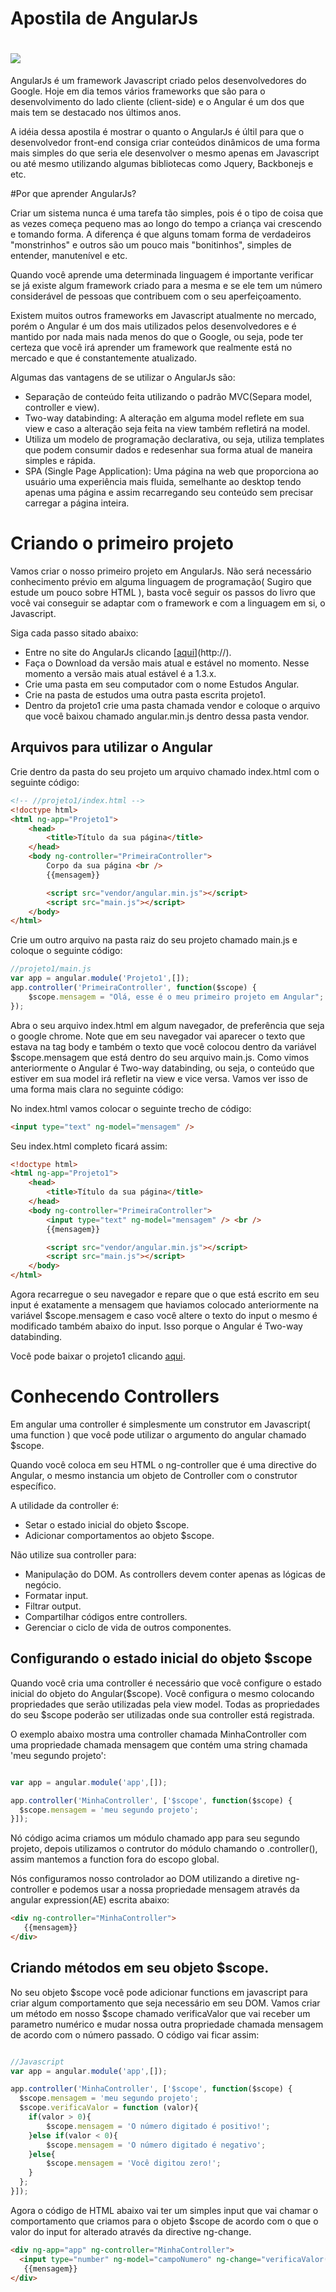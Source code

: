 Apostila de AngularJs
====
![](AngularJS-large.png)
===

AngularJs é um framework Javascript criado pelos desenvolvedores do Google.
Hoje em dia temos vários frameworks que são para o desenvolvimento do lado cliente (client-side) e o Angular é um dos que mais tem se destacado nos últimos anos.

A idéia dessa apostila é mostrar o quanto o AngularJs é últil para que o desenvolvedor front-end consiga criar conteúdos dinâmicos de uma forma mais simples do que seria ele desenvolver o mesmo apenas em Javascript ou até mesmo utilizando algumas bibliotecas como Jquery, Backbonejs e etc.

#Por que aprender AngularJs?

Criar um sistema nunca é uma tarefa tão simples, pois é o tipo de coisa que as vezes começa pequeno mas ao longo do tempo a criança vai crescendo e tomando forma. A diferença é que alguns tomam forma de verdadeiros "monstrinhos" e outros são um pouco mais "bonitinhos", simples de entender, manutenível e etc.

Quando você aprende uma determinada linguagem é importante verificar se já existe algum framework criado para a mesma e se ele tem um número considerável de pessoas que contribuem com o seu aperfeiçoamento.

Existem muitos outros frameworks em Javascript atualmente no mercado, porém o Angular é um dos mais utilizados pelos desenvolvedores e é mantido por nada mais nada menos do que o Google, ou seja, pode ter certeza que você irá aprender um framework que realmente está no mercado e que é constantemente atualizado.

Algumas das vantagens de se utilizar o AngularJs são:

* Separação de conteúdo feita utilizando o padrão MVC(Separa model, controller e view).
* Two-way databinding: A alteração em alguma model reflete em sua view e caso a alteração seja feita na view também refletirá na model.
* Utiliza um modelo de programação declarativa, ou seja, utiliza templates que podem consumir dados e redesenhar sua forma atual de maneira simples e rápida.
* SPA (Single Page Application): Uma página na web que proporciona ao usuário uma experiência mais fluida, semelhante ao desktop tendo apenas uma página e assim recarregando seu conteúdo sem precisar carregar a página inteira.

Criando o primeiro projeto
===

Vamos criar o nosso primeiro projeto em AngularJs.
Não será necessário conhecimento prévio em alguma linguagem de programação( Sugiro que estude um pouco sobre HTML ), basta você seguir os passos do livro que você vai conseguir se adaptar com o framework e com a linguagem em si, o Javascript.

Siga cada passo sitado abaixo:

* Entre no site do AngularJs clicando [[aqui](https://angularjs.org/)](http://).
* Faça o Download da versão mais atual e estável no momento. Nesse momento a versão mais atual estável é a 1.3.x.
* Crie uma pasta em seu computador com o nome Estudos Angular.
* Crie na pasta de estudos uma outra pasta escrita projeto1.
* Dentro da projeto1 crie uma pasta chamada vendor e coloque o arquivo que você baixou chamado angular.min.js dentro dessa pasta vendor.


Arquivos para utilizar o Angular
---

Crie dentro da pasta do seu projeto um arquivo chamado index.html com o seguinte código:

~~~html
<!-- //projeto1/index.html -->
<!doctype html>
<html ng-app="Projeto1">
	<head>
		<title>Título da sua página</title>
	</head>
	<body ng-controller="PrimeiraController">
		Corpo da sua página <br />
		{{mensagem}}

		<script src="vendor/angular.min.js"></script>
		<script src="main.js"></script>
	</body>
</html>
~~~

Crie um outro arquivo na pasta raiz do seu projeto chamado main.js e coloque o seguinte código:

~~~javascript
//projeto1/main.js
var app = angular.module('Projeto1',[]);
app.controller('PrimeiraController', function($scope) {
	$scope.mensagem = "Olá, esse é o meu primeiro projeto em Angular";
});
~~~

Abra o seu arquivo index.html em algum navegador, de preferência que seja o google chrome. Note que em seu navegador vai aparecer o texto que estava na tag body e também o texto que você colocou dentro da variável $scope.mensagem que está dentro do seu arquivo main.js.
Como vimos anteriormente o Angular é Two-way databinding, ou seja, o conteúdo que estiver em sua model irá refletir na view e vice versa. Vamos ver isso de uma forma mais clara no seguinte código:

No index.html vamos colocar o seguinte trecho de código:

~~~html
<input type="text" ng-model="mensagem" /> 
~~~

Seu index.html completo ficará assim:

~~~html
<!doctype html>
<html ng-app="Projeto1">
	<head>
		<title>Título da sua página</title>
	</head>
	<body ng-controller="PrimeiraController">
		<input type="text" ng-model="mensagem" /> <br />
		{{mensagem}}

		<script src="vendor/angular.min.js"></script>
		<script src="main.js"></script>
	</body>
</html>
~~~

Agora recarregue o seu navegador e repare que o que está escrito em seu input é exatamente a mensagem que haviamos colocado anteriormente na variável $scope.mensagem e caso você altere o texto do input o mesmo é modificado também abaixo do input. Isso porque o Angular é Two-way databinding.

Você pode baixar o projeto1 clicando [aqui](https://github.com/natanielpaiva/curso-angular/tree/master/projeto1).

Conhecendo Controllers
====

Em angular uma controller é simplesmente um construtor em Javascript( uma function ) que você pode utilizar o argumento do angular chamado $scope.

Quando você coloca em seu HTML o ng-controller que é uma directive do Angular, o mesmo instancia um objeto de Controller com o construtor específico.

A utilidade da controller é:
* Setar o estado inicial do objeto $scope.
* Adicionar comportamentos ao objeto $scope.

Não utilize sua controller para:
* Manipulação do DOM. As controllers devem conter apenas as lógicas de negócio.
* Formatar input.
* Filtrar output.
* Compartilhar códigos entre controllers.
* Gerenciar o ciclo de vida de outros componentes.

Configurando o estado inicial do objeto $scope
---
Quando você cria uma controller é necessário que você configure o estado inicial do objeto do Angular($scope).
Você configura o mesmo colocando propriedades que serão utilizadas pela view model. Todas as propriedades do seu $scope poderão ser utilizadas onde sua controller está registrada.

O exemplo abaixo mostra uma controller chamada MinhaController com uma propriedade chamada mensagem que contém uma string chamada 'meu segundo projeto':

~~~javascript

var app = angular.module('app',[]);

app.controller('MinhaController', ['$scope', function($scope) {
  $scope.mensagem = 'meu segundo projeto';
}]);

~~~

Nó código acima criamos um módulo chamado app para seu segundo projeto, depois utilizamos o contrutor do módulo chamando o .controller(), assim mantemos a function fora do escopo global.

Nós configuramos nosso controlador ao DOM utilizando a diretive ng-controller e podemos usar a nossa propriedade mensagem através da angular expression(AE) escrita abaixo:

~~~html
<div ng-controller="MinhaController">
   {{mensagem}}
</div>
~~~

Criando métodos em seu objeto $scope.
---

No seu objeto $scope você pode adicionar functions em javascript para criar algum comportamento que seja necessário em seu DOM. Vamos criar um método em nosso $scope chamado verificaValor que vai receber um parametro numérico e mudar nossa outra propriedade chamada mensagem de acordo com o número passado. O código vai ficar assim:

~~~javascript

//Javascript
var app = angular.module('app',[]);

app.controller('MinhaController', ['$scope', function($scope) {
  $scope.mensagem = 'meu segundo projeto';
  $scope.verificaValor = function (valor){ 
    if(valor > 0){
        $scope.mensagem = 'O número digitado é positivo!';
    }else if(valor < 0){
        $scope.mensagem = 'O número digitado é negativo';
    }else{
        $scope.mensagem = 'Você digitou zero!';
    }
  };
}]);

~~~

Agora o código de HTML abaixo vai ter um simples input que vai chamar o comportamento que criamos para o objeto $scope de acordo com o que o valor do input for alterado através da directive ng-change.

~~~html
<div ng-app="app" ng-controller="MinhaController">
  <input type="number" ng-model="campoNumero" ng-change="verificaValor(campoNumero)" />
   {{mensagem}}
</div>
~~~








